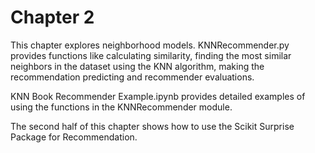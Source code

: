 
# Chapter 2

This chapter explores neighborhood models. KNNRecommender.py provides functions like calculating similarity, finding the most similar neighbors in the dataset using the KNN algorithm, making the recommendation predicting and recommender evaluations. 

KNN Book Recommender Example.ipynb provides detailed examples of using the functions in the KNNRecommender module. 

The second half of this chapter shows how to use the Scikit Surprise Package for Recommendation. 


